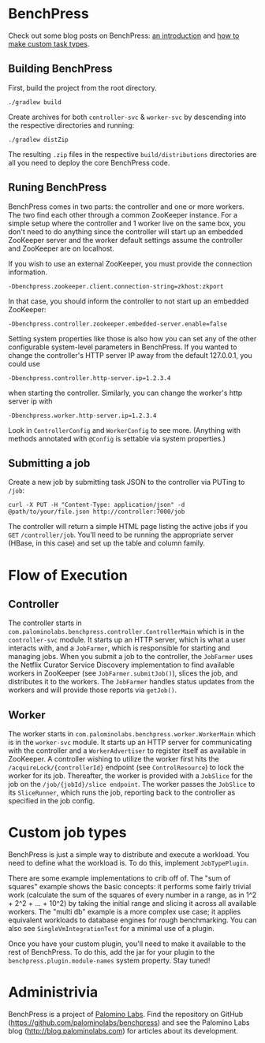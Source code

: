 # BenchPress

Check out some blog posts on BenchPress: [an introduction](http://blog.palominolabs.com/2012/06/13/introducing-benchpress-distributed-load-testing-for-nosql-databases/) and [how to make custom task types](http://blog.palominolabs.com/2012/08/17/custom-task-types-with-benchpress/).
## Building BenchPress

First, build the project from the root directory.

    ./gradlew build

Create archives for both `controller-svc` & `worker-svc` by descending into
the respective directories and running:

    ./gradlew distZip

The resulting `.zip` files in the respective `build/distributions` directories are all you need to deploy the core BenchPress code.

## Runing BenchPress

BenchPress comes in two parts: the controller and one or more workers.  The two
find each other through a common ZooKeeper instance. For a simple setup where the
controller and 1 worker live on the same box, you don't need to do anything since
the controller will start up an embedded ZooKeeper server and the worker default
settings assume the controller and ZooKeeper are on localhost.

If you wish to use an external ZooKeeper, you must provide the connection information.

    -Dbenchpress.zookeeper.client.connection-string=zkhost:zkport


In that case, you should inform the controller to not start up an embedded ZooKeeper:

    -Dbenchpress.controller.zookeeper.embedded-server.enable=false


Setting system properties like those is also how you can set any of the other configurable system-level parameters in BenchPress. If you wanted to change the controller's HTTP server IP away from the default 127.0.0.1, you could use

    -Dbenchpress.controller.http-server.ip=1.2.3.4

when starting the controller. Similarly, you can change the worker's http server ip with

    -Dbenchpress.worker.http-server.ip=1.2.3.4

Look in `ControllerConfig` and `WorkerConfig` to see more. (Anything with methods annotated with `@Config` is settable via system properties.)

## Submitting a job

Create a new job by submitting task JSON to the controller via PUTing to `/job`:

    curl -X PUT -H "Content-Type: application/json" -d @path/to/your/file.json http://controller:7000/job

The controller will return a simple HTML page listing the active jobs if you `GET`
`/controller/job`. You'll need to be running the appropriate server (HBase, in this case) and set up the
table and column family.

# Flow of Execution

## Controller

The controller starts in `com.palominolabs.benchpress.controller.ControllerMain`
which is in the `controller-svc` module.  It starts up an HTTP server, which is
what a user interacts with, and a `JobFarmer`, which is responsible for starting
and managing jobs.  When you submit a job to the controller, the `JobFarmer` uses
the Netflix Curator Service Discovery implementation to find available workers
in ZooKeeper (see `JobFarmer.submitJob()`), slices the job, and distributes
it to the workers. The `JobFarmer` handles status updates from the workers and
will provide those reports via `getJob()`.

## Worker
The worker starts in `com.palominolabs.benchpress.worker.WorkerMain` which is
in the `worker-svc` module.  It starts up an HTTP server for communicating with
the controller and a `WorkerAdvertiser` to register itself as available in
ZooKeeper.  A controller wishing to utilize the worker first hits
the `/acquireLock/{controllerId}` endpoint (see `ControlResource`) to lock the
worker for its job.  Thereafter, the worker is provided with a `JobSlice` for
the job on the `/job/{jobId}/slice endpoint`.  The worker passes the
`JobSlice` to its `SliceRunner`, which runs the job, reporting back to the
controller as specified in the job config.

# Custom job types
BenchPress is just a simple way to distribute and execute a workload. You need 
to define what the workload is. To do this, implement `JobTypePlugin`. 
 
There are some example implementations to crib off of. The "sum of squares" example
shows the basic concepts: it performs some fairly trivial work (calculate the sum
of the squares of every number in a range, as in 1^2 + 2^2 + ... + 10^2) by taking
the initial range and slicing it across all available workers. The "multi db" example
is a more complex use case; it applies equivalent workloads to database engines for
rough benchmarking. You can also see `SingleVmIntegrationTest` for a minimal use
of a plugin.

Once you have your custom plugin, you'll need to make it available to the rest of 
BenchPress. To do this, add the jar for your plugin to the 
`benchpress.plugin.module-names` system property. Stay tuned!

# Administrivia
BenchPress is a project of [Palomino Labs](http://palominolabs.com).  Find the repository on GitHub
(https://github.com/palominolabs/benchpress) and see the Palomino Labs blog
(http://blog.palominolabs.com) for articles about its development.
